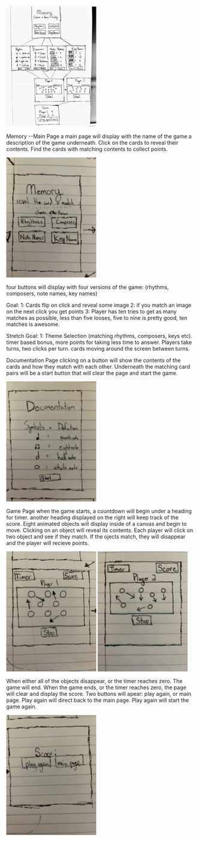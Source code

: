 ![](images/Overview.png)

Memory
--Main Page
a main page will display with the name of the game
a description of the game underneath. Click on the cards to reveal their contents. Find the cards with matching contents to collect points.

![](images/mainPage.png)

four buttons will display with four versions of the game: (rhythms, composers, note names, key names)

Goal:
1: Cards flip on click and reveal some image
2: if you match an image on the next click you get points
3: Player has ten tries to get as many matches as possible, less than five looses, five to nine is pretty good, ten matches is awesome.

Stretch Goal:
1: Theme Selection (matching rhythms, composers, keys etc). timer based bonus, more points for taking less time to answer. Players take turns, two clicks per turn. cards moving around the screen between turns.

<!-- Goal Multiplayer Stretch
1: Collect as many points as quickly as possible
2: Player with the most points wins
3: Players will gain points by clicking on a matching pair of cards -->

Documentation Page
clicking on a button will show the contents of the cards and how they match with each other. Underneath the matching card pairs will be a start button that will clear the page and start the game. 

![](images/document_page.png)

Game Page
when the game starts, a countdown will begin under a heading for timer.
another heading displayed on the right will keep track of the score. 
Eight animated objects will display inside of a canvas and begin to move. Clicking on an object will reveal its contents. Each player will click on two object and see if they match. If the ojects match, they will disappear and the player will recieve points. 

![](images/player1Turn.png)
![](images/player2Turn.png)


When either all of the objects disappear, or the timer reaches zero. The game will end. When the game ends, or the timer reaches zero, the page will clear and display the score. Two buttons will apear: play again, or main page. Play again will direct back to the main page. Play again will start the game again. 

![](images/score.png)
